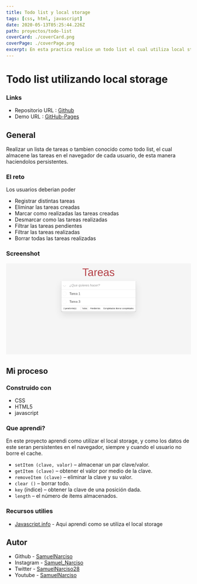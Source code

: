 ```yaml
---
title: Todo list y local storage
tags: [css, html, javascript]
date: 2020-05-13T05:25:44.226Z
path: proyectos/todo-list
coverCard: ./coverCard.png
coverPage: ./coverPage.png
excerpt: En esta practica realice un todo list el cual utiliza local storage para almacenar los distintos todos que el usuario registra.
---
```


# Todo list utilizando local storage

### Links

- Repositorio URL : [Github](https://github.com/SamuelNarciso/Todo-list)
- Demo URL : [GitHub-Pages](https://samuelnarciso.github.io/Todo-list/)

## General
Realizar un lista de tareas o tambien conocido como todo list, el cual almacene las tareas en el navegador de cada usuario, de esta manera haciendolos persistentes.


### El reto

Los usuarios deberian poder

- Registrar distintas tareas
- Eliminar las tareas creadas
- Marcar como realizadas las tareas creadas
- Desmarcar como las tareas realizadas
- Filtrar las tareas pendientes
- Filtrar las tareas realizadas
- Borrar todas las tareas realizadas

### Screenshot

![](./coverPage.png)

## Mi proceso

### Construido con

- CSS
- HTML5
- javascript

### Que aprendi?

En este proyecto aprendi como utilizar el local storage, y como los datos de este seran persistentes en el navegador, siempre y cuando el usuario no borre el cache.

- `setItem (clave, valor)` – almacenar un par clave/valor.
- `getItem (clave)` – obtener el valor por medio de la clave.
- `removeItem (clave)` – eliminar la clave y su valor.
- `clear ()` – borrar todo.
- `key` (índice) – obtener la clave de una posición dada.
- `length` – el número de ítems almacenados.

### Recursos utilies

- [Javascript.info](https://es.javascript.info/localstorage) - Aqui aprendi como se utiliza el local storage

## Autor

- Github - [SamuelNarciso](https://github.com/SamuelNarciso)
- Instagram - [Samuel_Narciso](https://www.instagram.com/samuel_narciso/)
- Twitter - [SamuelNarciso28](https://twitter.com/SamuelNarciso28)
- Youtube - [SamuelNarciso](https://www.youtube.com/channel/UCdlswAjW13BPfV9jo5VLJnQ)

